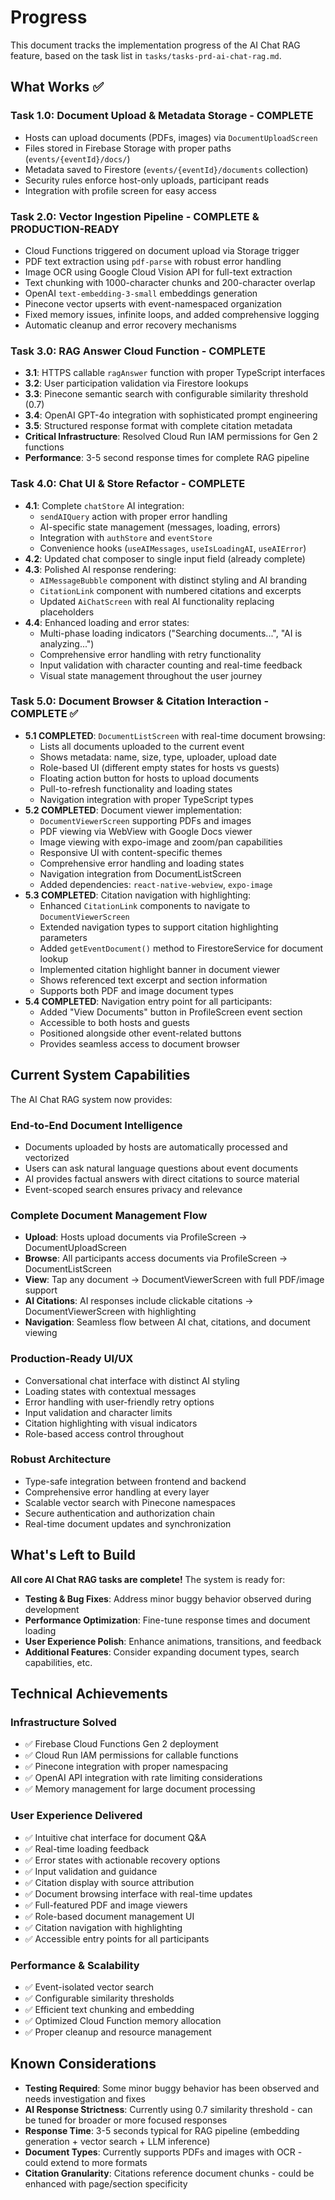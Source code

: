 # Progress

This document tracks the implementation progress of the AI Chat RAG feature, based on the task list in `tasks/tasks-prd-ai-chat-rag.md`.

## What Works ✅

### **Task 1.0: Document Upload & Metadata Storage - COMPLETE**
- Hosts can upload documents (PDFs, images) via `DocumentUploadScreen`
- Files stored in Firebase Storage with proper paths (`events/{eventId}/docs/`)
- Metadata saved to Firestore (`events/{eventId}/documents` collection)
- Security rules enforce host-only uploads, participant reads
- Integration with profile screen for easy access

### **Task 2.0: Vector Ingestion Pipeline - COMPLETE & PRODUCTION-READY**
- Cloud Functions triggered on document upload via Storage trigger
- PDF text extraction using `pdf-parse` with robust error handling
- Image OCR using Google Cloud Vision API for full-text extraction
- Text chunking with 1000-character chunks and 200-character overlap
- OpenAI `text-embedding-3-small` embeddings generation
- Pinecone vector upserts with event-namespaced organization
- Fixed memory issues, infinite loops, and added comprehensive logging
- Automatic cleanup and error recovery mechanisms

### **Task 3.0: RAG Answer Cloud Function - COMPLETE**
- **3.1**: HTTPS callable `ragAnswer` function with proper TypeScript interfaces
- **3.2**: User participation validation via Firestore lookups
- **3.3**: Pinecone semantic search with configurable similarity threshold (0.7)
- **3.4**: OpenAI GPT-4o integration with sophisticated prompt engineering
- **3.5**: Structured response format with complete citation metadata
- **Critical Infrastructure**: Resolved Cloud Run IAM permissions for Gen 2 functions
- **Performance**: 3-5 second response times for complete RAG pipeline

### **Task 4.0: Chat UI & Store Refactor - COMPLETE**
- **4.1**: Complete `chatStore` AI integration:
  - `sendAIQuery` action with proper error handling
  - AI-specific state management (messages, loading, errors)
  - Integration with `authStore` and `eventStore`
  - Convenience hooks (`useAIMessages`, `useIsLoadingAI`, `useAIError`)
- **4.2**: Updated chat composer to single input field (already complete)
- **4.3**: Polished AI response rendering:
  - `AIMessageBubble` component with distinct styling and AI branding
  - `CitationLink` component with numbered citations and excerpts
  - Updated `AiChatScreen` with real AI functionality replacing placeholders
- **4.4**: Enhanced loading and error states:
  - Multi-phase loading indicators ("Searching documents...", "AI is analyzing...")
  - Comprehensive error handling with retry functionality
  - Input validation with character counting and real-time feedback
  - Visual state management throughout the user journey

### **Task 5.0: Document Browser & Citation Interaction - COMPLETE ✅**
- **5.1 COMPLETED**: `DocumentListScreen` with real-time document browsing:
  - Lists all documents uploaded to the current event
  - Shows metadata: name, size, type, uploader, upload date
  - Role-based UI (different empty states for hosts vs guests)
  - Floating action button for hosts to upload documents
  - Pull-to-refresh functionality and loading states
  - Navigation integration with proper TypeScript types
- **5.2 COMPLETED**: Document viewer implementation:
  - `DocumentViewerScreen` supporting PDFs and images
  - PDF viewing via WebView with Google Docs viewer
  - Image viewing with expo-image and zoom/pan capabilities
  - Responsive UI with content-specific themes
  - Comprehensive error handling and loading states
  - Navigation integration from DocumentListScreen
  - Added dependencies: `react-native-webview`, `expo-image`
- **5.3 COMPLETED**: Citation navigation with highlighting:
  - Enhanced `CitationLink` components to navigate to `DocumentViewerScreen`
  - Extended navigation types to support citation highlighting parameters
  - Added `getEventDocument()` method to FirestoreService for document lookup
  - Implemented citation highlight banner in document viewer
  - Shows referenced text excerpt and section information
  - Supports both PDF and image document types
- **5.4 COMPLETED**: Navigation entry point for all participants:
  - Added "View Documents" button in ProfileScreen event section
  - Accessible to both hosts and guests
  - Positioned alongside other event-related buttons
  - Provides seamless access to document browser

## Current System Capabilities

The AI Chat RAG system now provides:

### **End-to-End Document Intelligence**
- Documents uploaded by hosts are automatically processed and vectorized
- Users can ask natural language questions about event documents
- AI provides factual answers with direct citations to source material
- Event-scoped search ensures privacy and relevance

### **Complete Document Management Flow**
- **Upload**: Hosts upload documents via ProfileScreen → DocumentUploadScreen
- **Browse**: All participants access documents via ProfileScreen → DocumentListScreen
- **View**: Tap any document → DocumentViewerScreen with full PDF/image support
- **AI Citations**: AI responses include clickable citations → DocumentViewerScreen with highlighting
- **Navigation**: Seamless flow between AI chat, citations, and document viewing

### **Production-Ready UI/UX**
- Conversational chat interface with distinct AI styling
- Loading states with contextual messages
- Error handling with user-friendly retry options
- Input validation and character limits
- Citation highlighting with visual indicators
- Role-based access control throughout

### **Robust Architecture**
- Type-safe integration between frontend and backend
- Comprehensive error handling at every layer
- Scalable vector search with Pinecone namespaces
- Secure authentication and authorization chain
- Real-time document updates and synchronization

## What's Left to Build

**All core AI Chat RAG tasks are complete!** The system is ready for:
- **Testing & Bug Fixes**: Address minor buggy behavior observed during development
- **Performance Optimization**: Fine-tune response times and document loading
- **User Experience Polish**: Enhance animations, transitions, and feedback
- **Additional Features**: Consider expanding document types, search capabilities, etc.

## Technical Achievements

### **Infrastructure Solved**
- ✅ Firebase Cloud Functions Gen 2 deployment
- ✅ Cloud Run IAM permissions for callable functions
- ✅ Pinecone integration with proper namespacing
- ✅ OpenAI API integration with rate limiting considerations
- ✅ Memory management for large document processing

### **User Experience Delivered**
- ✅ Intuitive chat interface for document Q&A
- ✅ Real-time loading feedback
- ✅ Error states with actionable recovery options
- ✅ Input validation and guidance
- ✅ Citation display with source attribution
- ✅ Document browsing interface with real-time updates
- ✅ Full-featured PDF and image viewers
- ✅ Role-based document management UI
- ✅ Citation navigation with highlighting
- ✅ Accessible entry points for all participants

### **Performance & Scalability**
- ✅ Event-isolated vector search
- ✅ Configurable similarity thresholds
- ✅ Efficient text chunking and embedding
- ✅ Optimized Cloud Function memory allocation
- ✅ Proper cleanup and resource management

## Known Considerations

- **Testing Required**: Some minor buggy behavior has been observed and needs investigation and fixes
- **AI Response Strictness**: Currently using 0.7 similarity threshold - can be tuned for broader or more focused responses
- **Response Time**: 3-5 seconds typical for RAG pipeline (embedding generation + vector search + LLM inference)
- **Document Types**: Currently supports PDFs and images with OCR - could extend to more formats
- **Citation Granularity**: Citations reference document chunks - could be enhanced with page/section specificity 
